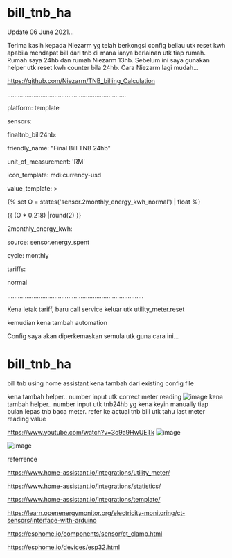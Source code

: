 # bill_tnb_ha
Update 06 June 2021...

Terima kasih kepada Niezarm yg telah berkongsi config beliau utk reset kwh apabila mendapat bill
dari tnb di mana ianya berlainan utk tiap rumah. Rumah saya 24hb dan rumah Niezarm 13hb. Sebelum
ini saya gunakan helper utk reset kwh counter bila 24hb. Cara Niezarm lagi mudah...

https://github.com/Niezarm/TNB_billing_Calculation

....................................................................

platform: template

sensors:

finaltnb_bill24hb:

friendly_name: "Final Bill TNB 24hb"

unit_of_measurement: 'RM'

icon_template: mdi:currency-usd

value_template: >

{% set O = states('sensor.2monthly_energy_kwh_normal') | float %}

{{ (O * 0.218) |round(2) }}       
    

2monthly_energy_kwh:

source: sensor.energy_spent

cycle: monthly

tariffs:

normal
      
..............................................................................

Kena letak tariff, baru call service keluar utk utility_meter.reset

kemudian kena tambah automation

Config saya akan diperkemaskan semula utk guna cara ini...


# bill_tnb_ha
bill tnb using home assistant
kena tambah dari existing config file

kena tambah helper.. number input utk correct meter reading
![image](https://user-images.githubusercontent.com/63136346/120095742-19437200-c15a-11eb-9686-c66ac7f1b201.png)
kena tambah helper.. number input utk tnb24hb yg kena keyin manually tiap bulan lepas tnb baca meter. refer ke actual tnb bill utk tahu last meter reading value

https://www.youtube.com/watch?v=3o9a9HwUETk
![image](https://user-images.githubusercontent.com/63136346/120095937-3e84b000-c15b-11eb-90c6-6d310ba9f5d7.png)

![image](https://user-images.githubusercontent.com/63136346/120095974-7e4b9780-c15b-11eb-9f41-935c17bff35d.png)





referrence

https://www.home-assistant.io/integrations/utility_meter/

https://www.home-assistant.io/integrations/statistics/

https://www.home-assistant.io/integrations/template/

https://learn.openenergymonitor.org/electricity-monitoring/ct-sensors/interface-with-arduino

https://esphome.io/components/sensor/ct_clamp.html

https://esphome.io/devices/esp32.html
